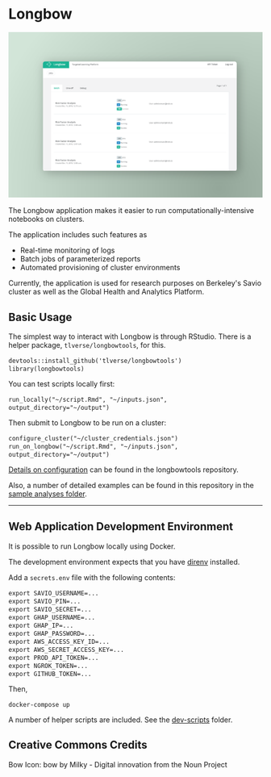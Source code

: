 Longbow
===

![Screenshot](screenshot.png?raw=true "Application Screenshot")

The Longbow application makes it easier to run computationally-intensive notebooks on clusters. 

The application includes such features as

* Real-time monitoring of logs
* Batch jobs of parameterized reports
* Automated provisioning of cluster environments

Currently, the application is used for research purposes on Berkeley's Savio cluster as well as the Global Health and Analytics Platform.

Basic Usage
---

The simplest way to interact with Longbow is through RStudio. There is a helper package, `tlverse/longbowtools`, for this.

    devtools::install_github('tlverse/longbowtools')
    library(longbowtools)

You can test scripts locally first:

    run_locally("~/script.Rmd", "~/inputs.json", output_directory="~/output")

Then submit to Longbow to be run on a cluster:
    
    configure_cluster("~/cluster_credentials.json")
    run_on_longbow("~/script.Rmd", "~/inputs.json", output_directory="~/output")

[Details on configuration](https://github.com/tlverse/longbowtools#longbow-templates) can be found in the longbowtools repository.

Also, a number of detailed examples can be found in this repository in the [sample analyses folder](analyses).

***

Web Application Development Environment
---

It is possible to run Longbow locally using Docker.

The development environment expects that you have [direnv](https://github.com/direnv/direnv) installed.

Add a `secrets.env` file with the following contents:

```
export SAVIO_USERNAME=...
export SAVIO_PIN=...
export SAVIO_SECRET=...
export GHAP_USERNAME=...
export GHAP_IP=...
export GHAP_PASSWORD=...
export AWS_ACCESS_KEY_ID=...
export AWS_SECRET_ACCESS_KEY=...
export PROD_API_TOKEN=...
export NGROK_TOKEN=...
export GITHUB_TOKEN=...
```

Then,

```
docker-compose up
```

A number of helper scripts are included. See the [dev-scripts](dev-scripts) folder. 

Creative Commons Credits
---

Bow Icon: bow by Milky - Digital innovation from the Noun Project